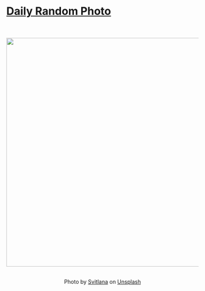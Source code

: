 # [Daily Random Photo](https://www.dailyrandomphoto.com/)

<div align="center">
  <br>
  <br>
  <a href="https://www.dailyrandomphoto.com/p/2022/2022-03-17/"><img src="https://images.unsplash.com/photo-1594627721989-502bf69bf6f3?crop=entropy&cs=tinysrgb&fit=max&fm=jpg&ixid=Mnw3NzUwOHwwfDF8cmFuZG9tfHx8fHx8fHx8MTY0NzQ3Njc1OQ&ixlib=rb-1.2.1&q=80&w=1080" width="600px"></a>
  <br>
  <br>
  <p class="has-text-grey">Photo by <a href="https://unsplash.com/@kekse_und_ich?utm_source=Daily%20Random%20Photo&amp;utm_medium=referral" target="_blank" rel="noopener noreferrer">Svitlana</a> on <a href="https://unsplash.com/photos/abr9e0Lb3oM?utm_source=Daily%20Random%20Photo&amp;utm_medium=referral" target="_blank" rel="noopener noreferrer">Unsplash</a></p>
</div>
